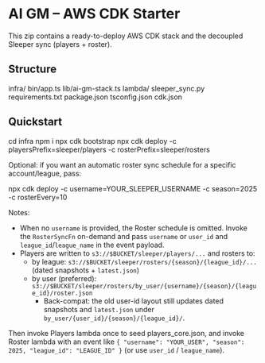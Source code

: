 # AI GM – AWS CDK Starter

This zip contains a ready-to-deploy AWS CDK stack and the decoupled Sleeper sync (players + roster).

## Structure
infra/
  bin/app.ts
  lib/ai-gm-stack.ts
  lambda/
    sleeper_sync.py
    requirements.txt
  package.json
  tsconfig.json
  cdk.json

## Quickstart
cd infra
npm i
npx cdk bootstrap
npx cdk deploy -c playersPrefix=sleeper/players -c rosterPrefix=sleeper/rosters

Optional: if you want an automatic roster sync schedule for a specific account/league, pass:

npx cdk deploy -c username=YOUR_SLEEPER_USERNAME -c season=2025 -c rosterEvery=10

Notes:
- When no `username` is provided, the Roster schedule is omitted. Invoke the `RosterSyncFn` on-demand and pass `username` or `user_id` and `league_id`/`league_name` in the event payload.
- Players are written to `s3://$BUCKET/sleeper/players/...` and rosters to:
  - by league: `s3://$BUCKET/sleeper/rosters/{season}/{league_id}/...` (dated snapshots + `latest.json`)
  - by user (preferred): `s3://$BUCKET/sleeper/rosters/by_user/{username}/{season}/{league_id}/roster.json`
    - Back-compat: the old user-id layout still updates dated snapshots and `latest.json` under `by_user/{user_id}/{season}/{league_id}/`.

Then invoke Players lambda once to seed players_core.json, and invoke Roster lambda with an event like `{ "username": "YOUR_USER", "season": 2025, "league_id": "LEAGUE_ID" }` (or use `user_id` / `league_name`).
